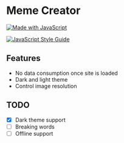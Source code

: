 # Meme Creator

[![Made with JavaScript](https://forthebadge.com/images/badges/made-with-javascript.svg)](https://forthebadge.com)

[![JavaScript Style Guide](https://cdn.rawgit.com/standard/standard/master/badge.svg)](https://github.com/standard/standard)

## Features

- No data consumption once site is loaded
- Dark and light theme
- Control image resolution 

## TODO

- [x] Dark theme support
- [ ] Breaking words
- [ ] Offline support
